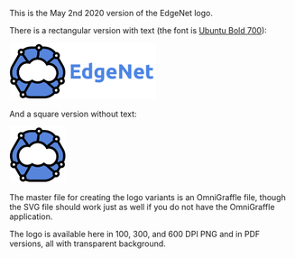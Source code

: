 This is the May 2nd 2020 version of the EdgeNet logo.

There is a rectangular version with text (the font is [Ubuntu Bold 700](https://fonts.google.com/specimen/Ubuntu?sidebar.open&selection.family=Ubuntu:wght@700)):

<img src="edgenet_logo_w_text_100dpi.png" alt="100 DPI logo with text" height="100"/>

And a square version without text:

<img src="edgenet_logo_no_text_100dpi.png" alt="100 DPI logo without text" height="100"/>

The master file for creating the logo variants is an OmniGraffle file, though the SVG file should work just as well if you do not have the OmniGraffle application.

The logo is available here in 100, 300, and 600 DPI PNG and in PDF versions, all with transparent background.
